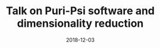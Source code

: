---
title: "Talk on Puri-Psi software and dimensionality reduction"
collection: talks
type: "Talk"
permalink: /talks/2018-12-03-if2018-talk
venue: 'The 3<sup>th</sup> Interferometric Imaging workshop'
date: 2018-12-03
end: 2018-12-07
location: "Hout Bay, Cape Town, South Africa"
category: "workshop"
---